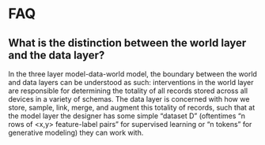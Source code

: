 # FAQ

## What is the distinction between the world layer and the data layer?
In the three layer model-data-world model, the boundary between the world and data layers can be understood as such: interventions in the world layer are responsible for determining the totality of all records stored across all devices in a variety of schemas. The data layer is concerned with how we store, sample, link, merge, and augment this totality of records, such that at the model layer the designer has some simple “dataset D” (oftentimes “n rows of <x,y> feature-label pairs” for supervised learning or “n tokens” for generative modeling) they can work with.
